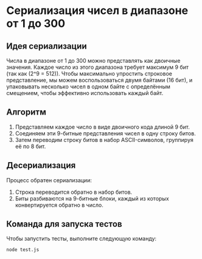 # Сериализация чисел в диапазоне от 1 до 300

## Идея сериализации

Числа в диапазоне от 1 до 300 можно представлять как двоичные значения. Каждое число из этого диапазона требует максимум 9 бит (так как \(2^9 = 512\)). Чтобы максимально упростить строковое представление, мы можем воспользоваться двумя байтами (16 бит), и упаковывать несколько чисел в одном байте с определённым смещением, чтобы эффективно использовать каждый байт.

## Алгоритм

1. Представляем каждое число в виде двоичного кода длиной 9 бит.
2. Соединяем эти 9-битные представления чисел в одну строку битов.
3. Затем переводим строку битов в набор ASCII-символов, группируя её по 8 бит.

## Десериализация

Процесс обратен сериализации:

1. Строка переводится обратно в набор битов.
2. Биты разбиваются на 9-битные блоки, каждый из которых конвертируется обратно в число.

## Команда для запуска тестов

Чтобы запустить тесты, выполните следующую команду:

```bash
node test.js
